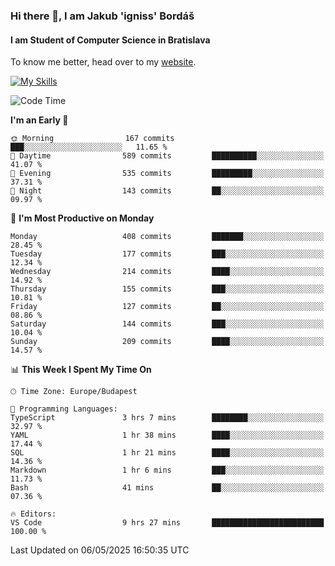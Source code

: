 ### Hi there 👋, I am Jakub 'igniss' Bordáš

#### I am Student of Computer Science in Bratislava
To know me better, head over to my [website](https://bordas.sk).

[![My Skills](https://skillicons.dev/icons?i=js,typescript,html,css,figma,svelte,vue,next,postgresql,nest,express,nodejs)](https://bordas.sk)


<!--START_SECTION:waka-->
![Code Time](http://img.shields.io/badge/Code%20Time-1%2C872%20hrs%2038%20mins-blue)

**I'm an Early 🐤** 

```text
🌞 Morning                167 commits         ███░░░░░░░░░░░░░░░░░░░░░░   11.65 % 
🌆 Daytime                589 commits         ██████████░░░░░░░░░░░░░░░   41.07 % 
🌃 Evening                535 commits         █████████░░░░░░░░░░░░░░░░   37.31 % 
🌙 Night                  143 commits         ██░░░░░░░░░░░░░░░░░░░░░░░   09.97 % 
```
📅 **I'm Most Productive on Monday** 

```text
Monday                   408 commits         ███████░░░░░░░░░░░░░░░░░░   28.45 % 
Tuesday                  177 commits         ███░░░░░░░░░░░░░░░░░░░░░░   12.34 % 
Wednesday                214 commits         ████░░░░░░░░░░░░░░░░░░░░░   14.92 % 
Thursday                 155 commits         ███░░░░░░░░░░░░░░░░░░░░░░   10.81 % 
Friday                   127 commits         ██░░░░░░░░░░░░░░░░░░░░░░░   08.86 % 
Saturday                 144 commits         ███░░░░░░░░░░░░░░░░░░░░░░   10.04 % 
Sunday                   209 commits         ████░░░░░░░░░░░░░░░░░░░░░   14.57 % 
```


📊 **This Week I Spent My Time On** 

```text
🕑︎ Time Zone: Europe/Budapest

💬 Programming Languages: 
TypeScript               3 hrs 7 mins        ████████░░░░░░░░░░░░░░░░░   32.97 % 
YAML                     1 hr 38 mins        ████░░░░░░░░░░░░░░░░░░░░░   17.44 % 
SQL                      1 hr 21 mins        ████░░░░░░░░░░░░░░░░░░░░░   14.36 % 
Markdown                 1 hr 6 mins         ███░░░░░░░░░░░░░░░░░░░░░░   11.73 % 
Bash                     41 mins             ██░░░░░░░░░░░░░░░░░░░░░░░   07.36 % 

🔥 Editors: 
VS Code                  9 hrs 27 mins       █████████████████████████   100.00 % 
```


 Last Updated on 06/05/2025 16:50:35 UTC
<!--END_SECTION:waka-->

